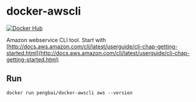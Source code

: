 # docker-awscli

[![Docker Hub](https://img.shields.io/badge/docker-ready-blue.svg)](https://hub.docker.com/r/pengbai/docker-awscli/)

Amazon webservice CLI tool. Start with [http://docs.aws.amazon.com/cli/latest/userguide/cli-chap-getting-started.html](http://docs.aws.amazon.com/cli/latest/userguide/cli-chap-getting-started.html)

## Run

```
docker run pengbai/docker-awscli aws --version
```
